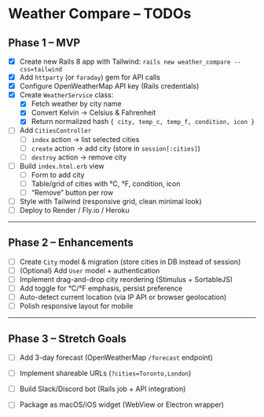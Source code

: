 # Weather Compare – TODOs

## Phase 1 – MVP
- [x] Create new Rails 8 app with Tailwind: `rails new weather_compare --css=tailwind`
- [x] Add `httparty` (or `faraday`) gem for API calls
- [x] Configure OpenWeatherMap API key (Rails credentials)
- [x] Create `WeatherService` class:
  - [x] Fetch weather by city name
  - [x] Convert Kelvin → Celsius & Fahrenheit
  - [x] Return normalized hash `{ city, temp_c, temp_f, condition, icon }`
- [ ] Add `CitiesController`
  - [ ] `index` action → list selected cities
  - [ ] `create` action → add city (store in `session[:cities]`)
  - [ ] `destroy` action → remove city
- [ ] Build `index.html.erb` view
  - [ ] Form to add city
  - [ ] Table/grid of cities with °C, °F, condition, icon
  - [ ] “Remove” button per row
- [ ] Style with Tailwind (responsive grid, clean minimal look)
- [ ] Deploy to Render / Fly.io / Heroku

---

## Phase 2 – Enhancements
- [ ] Create `City` model & migration (store cities in DB instead of session)
- [ ] (Optional) Add `User` model + authentication
- [ ] Implement drag-and-drop city reordering (Stimulus + SortableJS)
- [ ] Add toggle for °C/°F emphasis, persist preference
- [ ] Auto-detect current location (via IP API or browser geolocation)
- [ ] Polish responsive layout for mobile

---

## Phase 3 – Stretch Goals
- [ ] Add 3-day forecast (OpenWeatherMap `/forecast` endpoint)
- [ ] Implement shareable URLs (`?cities=Toronto,London`)
- [ ] Build Slack/Discord bot (Rails job + API integration)
- [ ] Package as macOS/iOS widget (WebView or Electron wrapper)

